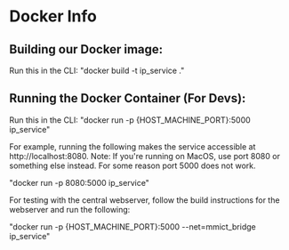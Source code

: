 # Docker Info

## Building our Docker image: 

Run this in the CLI: "docker build -t ip_service ."

## Running the Docker Container (For Devs):

Run this in the CLI: "docker run -p {HOST_MACHINE_PORT}:5000 ip_service"

For example, running the following makes the service accessible at http://localhost:8080.
Note: If you're running on MacOS, use port 8080 or something else instead. For some reason port 5000 does not work.

"docker run -p 8080:5000 ip_service"

For testing with the central webserver, follow the build instructions for the webserver and run the following:

"docker run -p {HOST_MACHINE_PORT}:5000 --net=mmict_bridge ip_service"
